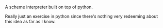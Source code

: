 A scheme interpreter built on top of python.

Really just an exercise in python since there's nothing very redeeming about this idea
as far as I know.
